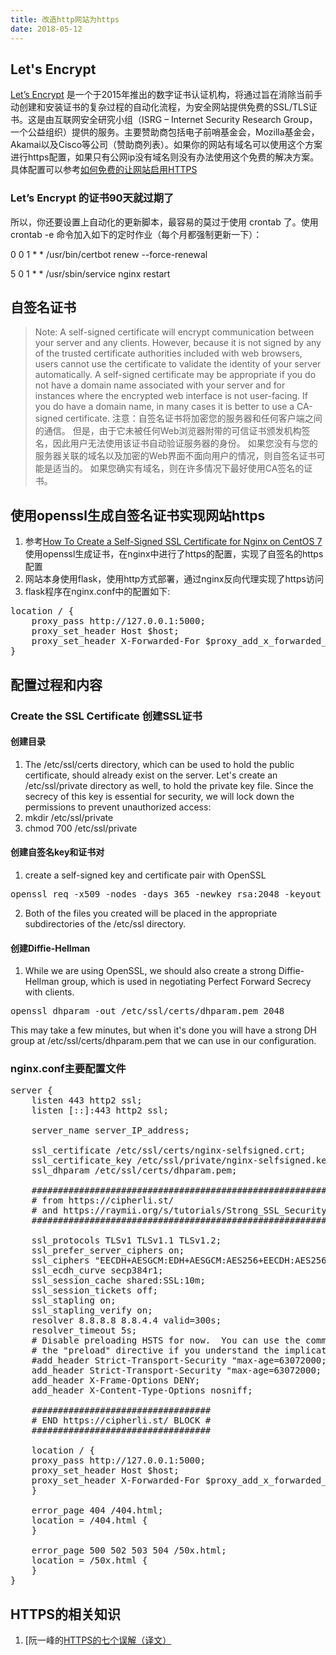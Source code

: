 ```yaml
---
title: 改造http网站为https
date: 2018-05-12
---
```


## Let's Encrypt
[Let’s Encrypt](https://letsencrypt.org/) 是一个于2015年推出的数字证书认证机构，将通过旨在消除当前手动创建和安装证书的复杂过程的自动化流程，为安全网站提供免费的SSL/TLS证书。这是由互联网安全研究小组（ISRG – Internet Security Research Group，一个公益组织）提供的服务。主要赞助商包括电子前哨基金会，Mozilla基金会，Akamai以及Cisco等公司（赞助商列表）。如果你的网站有域名可以使用这个方案进行https配置，如果只有公网ip没有域名则没有办法使用这个免费的解决方案。具体配置可以参考[如何免费的让网站启用HTTPS](https://coolshell.cn/articles/18094.html) 

### Let’s Encrypt 的证书90天就过期了

所以，你还要设置上自动化的更新脚本，最容易的莫过于使用 crontab 了。使用 crontab -e 命令加入如下的定时作业（每个月都强制更新一下）：


0 0 1 * * /usr/bin/certbot renew --force-renewal

5 0 1 * * /usr/sbin/service nginx restart


## 自签名证书
> Note: A self-signed certificate will encrypt communication between your server and any clients. However, because it is not signed by any of the trusted certificate authorities included with web browsers, users cannot use the certificate to validate the identity of your server automatically.
> A self-signed certificate may be appropriate if you do not have a domain name associated with your server and for instances where the encrypted web interface is not user-facing. If you do have a domain name, in many cases it is better to use a CA-signed certificate. 
> 注意：自签名证书将加密您的服务器和任何客户端之间的通信。 但是，由于它未被任何Web浏览器附带的可信证书颁发机构签名，因此用户无法使用该证书自动验证服务器的身份。
> 如果您没有与您的服务器关联的域名以及加密的Web界面不面向用户的情况，则自签名证书可能是适当的。 如果您确实有域名，则在许多情况下最好使用CA签名的证书。

## 使用openssl生成自签名证书实现网站https
1. 参考[How To Create a Self-Signed SSL Certificate for Nginx on CentOS 7](https://www.digitalocean.com/community/tutorials/how-to-create-a-self-signed-ssl-certificate-for-nginx-on-centos-7)使用openssl生成证书，在nginx中进行了https的配置，实现了自签名的https配置
2. 网站本身使用flask，使用http方式部署，通过nginx反向代理实现了https访问
3. flask程序在nginx.conf中的配置如下:

<pre>
location / {
    proxy_pass http://127.0.0.1:5000;
    proxy_set_header Host $host;
    proxy_set_header X-Forwarded-For $proxy_add_x_forwarded_for;
}
</pre>

## 配置过程和内容

### Create the SSL Certificate 创建SSL证书

#### 创建目录

1. The /etc/ssl/certs directory, which can be used to hold the public certificate, should already exist on the server. Let's create an /etc/ssl/private directory as well, to hold the private key file. Since the secrecy of this key is essential for security, we will lock down the permissions to prevent unauthorized access:
2. mkdir /etc/ssl/private
3. chmod 700 /etc/ssl/private

#### 创建自签名key和证书对

1. create a self-signed key and certificate pair with OpenSSL
<pre>openssl req -x509 -nodes -days 365 -newkey rsa:2048 -keyout /etc/ssl/private/nginx-selfsigned.key -out /etc/ssl/certs/nginx-selfsigned.crt</pre>
2. Both of the files you created will be placed in the appropriate subdirectories of the /etc/ssl directory.

#### 创建Diffie-Hellman

1. While we are using OpenSSL, we should also create a strong Diffie-Hellman group, which is used in negotiating Perfect Forward Secrecy with clients.
<pre>openssl dhparam -out /etc/ssl/certs/dhparam.pem 2048</pre>
This may take a few minutes, but when it's done you will have a strong DH group at /etc/ssl/certs/dhparam.pem that we can use in our configuration.

### nginx.conf主要配置文件

<pre>
server {
    listen 443 http2 ssl;
    listen [::]:443 http2 ssl;

    server_name server_IP_address;

    ssl_certificate /etc/ssl/certs/nginx-selfsigned.crt;
    ssl_certificate_key /etc/ssl/private/nginx-selfsigned.key;
    ssl_dhparam /etc/ssl/certs/dhparam.pem;

    ########################################################################
    # from https://cipherli.st/                                            #
    # and https://raymii.org/s/tutorials/Strong_SSL_Security_On_nginx.html #
    ########################################################################

    ssl_protocols TLSv1 TLSv1.1 TLSv1.2;
    ssl_prefer_server_ciphers on;
    ssl_ciphers "EECDH+AESGCM:EDH+AESGCM:AES256+EECDH:AES256+EDH";
    ssl_ecdh_curve secp384r1;
    ssl_session_cache shared:SSL:10m;
    ssl_session_tickets off;
    ssl_stapling on;
    ssl_stapling_verify on;
    resolver 8.8.8.8 8.8.4.4 valid=300s;
    resolver_timeout 5s;
    # Disable preloading HSTS for now.  You can use the commented out header line that includes
    # the "preload" directive if you understand the implications.
    #add_header Strict-Transport-Security "max-age=63072000; includeSubdomains; preload";
    add_header Strict-Transport-Security "max-age=63072000; includeSubdomains";
    add_header X-Frame-Options DENY;
    add_header X-Content-Type-Options nosniff;

    ##################################
    # END https://cipherli.st/ BLOCK #
    ##################################
	
    location / {
    proxy_pass http://127.0.0.1:5000;
    proxy_set_header Host $host;
    proxy_set_header X-Forwarded-For $proxy_add_x_forwarded_for;
    }

    error_page 404 /404.html;
    location = /404.html {
    }

    error_page 500 502 503 504 /50x.html;
    location = /50x.html {
    }
}
</pre>


## HTTPS的相关知识

1. [阮一峰的[HTTPS的七个误解（译文）](http://www.ruanyifeng.com/blog/2011/02/seven_myths_about_https.html)
